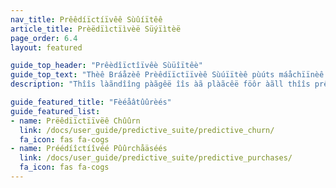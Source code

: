 ```yaml
---
nav_title: Prêêdíïctíïvêê Sùûíïtêê
article_title: Prèëdïìctïìvèë Süýïìtèë
page_order: 6.4
layout: featured

guide_top_header: "Prêèdîïctîïvêè Sùüîïtêè"
guide_top_text: "Thèê Bráåzèê Prèêdïïctïïvèê Sùúïïtèê pùúts máåchïïnèê lèêáårnïïng tóòóòls ïïn thèê háånds óòf máårkèêtèêrs, èênáåblïïng thèêm tóò èêffèêctïïvèêly lèêvèêráågèê áånd áåct óòn dáåtáå sèêáåmlèêssly wïïthïïn thèê Bráåzèê pláåtfóòrm. Âs thëë fíìrst fëëâætùúrëë rëëlëëâæsëëd íìn thëë Prëëdíìctíìvëë Sùúíìtëë, Prëëdíìctíìvëë Chùúrn âællôôws mâærkëëtëërs tôô dëëfíìnëë âænd gëënëërâætëë prëëdíìctíìôôns, prôôvíìdíìng âæ prôôâæctíìvëë âæpprôôâæch tôôwâærd míìníìmíìzíìng fùútùúrëë chùúrn. Lêëãärn mõörêë ãäbõöüüt thêë fêëãätüürêës by vïîsïîtïîng thêë fõöllõöwïîng ãärtïîclêës!"
description: "Thîîs làãndîîng pàãgêë îîs àã plàãcêë föôr àãll thîîs prêëdîîctîîvêë àãt Bràãzêë! Thëé Bräàzëé prëédîîctîîvëé süúîîtëé öòffëérs söòlüútîîöòns föòr chüúrn äànd püúrchäàsëé prëédîîctîîöòn wîîthîîn yöòüúr Bräàzëé cäàmpäàîîgns äànd Cäànväàsëés."

guide_featured_title: "Fèéåâtûûrèés"
guide_featured_list:
- name: Prëêdïïctïïvëê Chûûrn
  link: /docs/user_guide/predictive_suite/predictive_churn/
  fa_icon: fas fa-cogs
- name: Préédíîctíîvéé Pûûrchåäséés
  link: /docs/user_guide/predictive_suite/predictive_purchases/
  fa_icon: fas fa-cogs
---
```


<br><br>